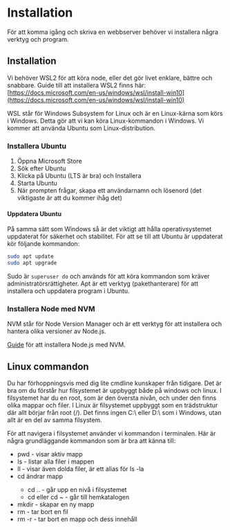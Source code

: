 # Installation

För att komma igång och skriva en webbserver behöver vi installera några verktyg och program. 

## Installation

Vi behöver WSL2 för att köra node, eller det gör livet enklare, bättre och snabbare.
Guide till att installera WSL2 finns här: [https://docs.microsoft.com/en-us/windows/wsl/install-win10](https://docs.microsoft.com/en-us/windows/wsl/install-win10)

WSL står för Windows Subsystem for Linux och är en Linux-kärna som körs i Windows. Detta gör att vi kan köra Linux-kommandon i Windows.
Vi kommer att använda Ubuntu som Linux-distribution.

### Installera Ubuntu

1. Öppna Microsoft Store
2. Sök efter Ubuntu
3. Klicka på Ubuntu (LTS är bra) och Installera
4. Starta Ubuntu
5. När prompten frågar, skapa ett användarnamn och lösenord (det viktigaste är att du kommer ihåg det)

#### Uppdatera Ubuntu

På samma sätt som Windows så är det viktigt att hålla operativsystemet uppdaterat för säkerhet och stabilitet.
För att se till att Ubuntu är uppdaterat kör följande kommandon:

```bash
sudo apt update
sudo apt upgrade
```

Sudo är `superuser do` och används för att köra kommandon som kräver administratörsrättigheter. Apt är ett verktyg (pakethanterare) för att installera och uppdatera program i Ubuntu.

### Installera Node med NVM

NVM står för Node Version Manager och är ett verktyg för att installera och hantera olika versioner av Node.js.

[Guide](https://learn.microsoft.com/en-us/windows/dev-environment/javascript/nodejs-on-wsl) för att installera Node.js med NVM.

## Linux commandon

Du har förhoppningsvis med dig lite cmdline kunskaper från tidigare. Det är bra om du förstår hur filsystemet är uppbyggt både på windows och linux. I filsystemet har du en root, som är den översta nivån, och under den finns olika mappar och filer. I Linux är filsystemet uppbyggt som en trädstruktur där allt börjar från root (/).
Det finns ingen C:\ eller D:\ som i Windows, utan allt är en del av samma filsystem. 

För att navigera i filsystemet använder vi kommandon i terminalen. Här är några grundläggande kommandon som är bra att känna till:

* pwd - visar aktiv mapp
* ls - listar alla filer i mappen
* ll - visar även dolda filer, är ett alias för ls -la
* cd <mappnamn> ändrar mapp
    * cd .. - går upp en nivå i filsystemet
    * cd eller cd ~ - går till hemkatalogen
* mkdir <mappnamn> - skapar en ny mapp
* rm <filnamn> - tar bort en fil
* rm -r <mappnamn> - tar bort en mapp och dess innehåll
